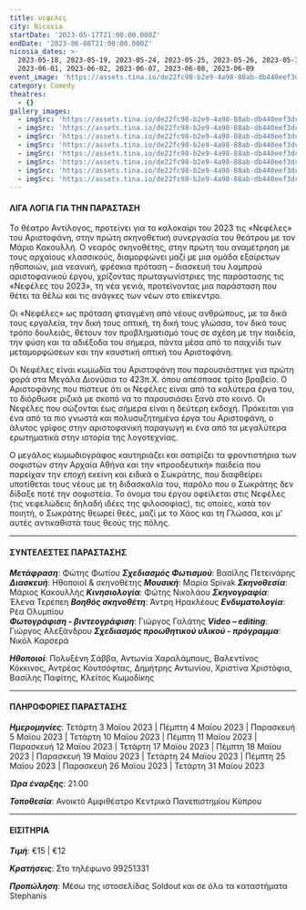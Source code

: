 ```yaml
---
title: νεφελες
city: Nicosia
startDate: '2023-05-17T21:00:00.000Z'
endDate: '2023-06-08T21:00:00.000Z'
nicosia_dates: >-
  2023-05-18, 2023-05-19, 2023-05-24, 2023-05-25, 2023-05-26, 2023-05-31,
  2023-06-01, 2023-06-02, 2023-06-07, 2023-06-08, 2023-06-09
event_image: 'https://assets.tina.io/de22fc98-b2e9-4a98-88ab-db440eef3dc1/Nefeles.jpg'
category: Comedy
theatres:
  - {}
gallery_images:
  - imgSrc: 'https://assets.tina.io/de22fc98-b2e9-4a98-88ab-db440eef3dc1/Nefeles_8.JPG'
  - imgSrc: 'https://assets.tina.io/de22fc98-b2e9-4a98-88ab-db440eef3dc1/Nefeles_7.JPG'
  - imgSrc: 'https://assets.tina.io/de22fc98-b2e9-4a98-88ab-db440eef3dc1/Nefeles_2.jpg'
  - imgSrc: 'https://assets.tina.io/de22fc98-b2e9-4a98-88ab-db440eef3dc1/Nefeles_3.jpg'
  - imgSrc: 'https://assets.tina.io/de22fc98-b2e9-4a98-88ab-db440eef3dc1/Nefeles_4.jpg'
  - imgSrc: 'https://assets.tina.io/de22fc98-b2e9-4a98-88ab-db440eef3dc1/Nefeles_5.jpg'
  - imgSrc: 'https://assets.tina.io/de22fc98-b2e9-4a98-88ab-db440eef3dc1/Nefeles_6.jpg'
  - imgSrc: 'https://assets.tina.io/de22fc98-b2e9-4a98-88ab-db440eef3dc1/Nefeles_1.jpg'
---
```


#### ΛΙΓΑ  ΛΟΓΙΑ ΓΙΑ ΤΗΝ ΠΑΡΑΣΤΑΣΗ

Το θέατρο Αντίλογος, προτείνει για το καλοκαίρι του 2023 τις «Νεφέλες» του Αριστοφάνη, στην πρώτη σκηνοθετική συνεργασία του θεάτρου με τον Μάριο Κακουλλή. Ο νεαρός σκηνοθέτης, στην πρώτη του αναμέτρηση με τους αρχαίους κλασσικούς, διαμορφώνει μαζί με μια ομάδα εξαίρετων ηθοποιών, μια νεανική, φρέσκια πρόταση – διασκευή του λαμπρού αριστοφανικού έργου, χρίζοντας πρωταγωνίστριες της παράστασης τις «Νεφέλες του 2023», τη νέα γενιά, προτείνοντας μια παράσταση που θέτει τα θέλω και τις ανάγκες των νέων στο επίκεντρο.

Οι «Νεφέλες» ως πρόταση φτιαγμένη από νέους ανθρώπους, με τα δικά τους εργαλεία, την δική τους οπτική, τη δική τους γλώσσα, τον δικό τους τρόπο δουλειάς, θέτουν τον προβληματισμό τους σε σχέση με την παιδεία, την φύση και τα αδιέξοδα του σήμερα, πάντα μέσα από το παιχνίδι των μεταμορφώσεων και την καυστική οπτική του Αριστοφάνη.

Οι Νεφέλες είναι κωμωδία του Αριστοφάνη που παρουσιάστηκε για πρώτη φορά στα Μεγάλα Διονύσια το 423π.Χ. όπου απέσπασε τρίτο βραβείο. Ο Αριστοφάνης που πίστευε ότι οι Νεφέλες είναι από τα καλύτερα έργα
του, το διόρθωσε ριζικά με σκοπό να το παρουσιάσει ξανά στο κοινό. Οι Νεφέλες που σώζονται έως
σήμερα είναι η δεύτερη εκδοχή. Πρόκειται για ένα από τα πιο γνωστά και πολυσυζητημένα έργα του
Αριστοφάνη, ο άλυτος γρίφος στην αριστοφανική παραγωγή κι ένα από τα μεγαλύτερα ερωτηματικά στην ιστορία
της λογοτεχνίας.

Ο μεγάλος κωμωδιογράφος καυτηριάζει και σατιρίζει τα φροντιστήρια των σοφιστών στην Αρχαία Αθήνα και την «προοδευτική» παιδεία που παρείχαν την εποχή εκείνη και ειδικά ο Σωκράτης, που διαφθείρει υποτίθεται τους νέους με τη διδασκαλία του, παρόλο που ο Σωκράτης δεν δίδαξε ποτέ την σοφιστεία. Το όνομα του έργου οφείλεται στις Νεφέλες (τις νεφελώδεις δηλαδή ιδέες της φιλοσοφίας), τις οποίες, κατά τον ποιητή, ο Σωκράτης θεωρεί θεές, μαζί με το Χάος και τη Γλώσσα, και μ' αυτές αντικαθιστά τους θεούς της πόλης.

***

#### ΣΥΝΤΕΛΕΣΤΕΣ ΠΑΡΑΣΤΑΣΗΣ

***Μετάφραση***: Φώτης Φωτίου
***Σχεδιασμός Φωτισμού***: Βασίλης Πετεινάρης
***Διασκευή***: Ηθοποιοί & σκηνοθέτης
***Μουσική***: Μαρία Spivak
***Σκηνοθεσία***: Μάριος Κακουλλής
***Κινησιολογία***: Φώτης Νικολάου
***Σκηνογραφία***: Έλενα Τερέπεη
***Βοηθός σκηνοθέτη***: Άντρη Ηρακλέους
***Ενδυματολογία***: Ρέα Ολυμπίου\
***Φωτογράφιση - βιντεογράφιση***: Γιώργος Γαλάτης
***Video – editing***: Γιώργος Αλεξάνδρου
***Σχεδιασμός προωθητικού υλικού - πρόγραμμα***: Νικόλ Καρσερά

***Ηθοποιοί***: Πολυξένη Σάββα, Αντωνία Χαραλάμπους, Βαλεντίνος Κόκκινος, Αντρέας Κουτσόφτας, Δημήτρης Αντωνίου, Χριστίνα Χριστόφια, Βασίλης Παφίτης, Κλείτος Κωμοδίκης

***

#### ΠΛΗΡΟΦΟΡΙΕΣ ΠΑΡΑΣΤΑΣΗΣ

***Ημερομηνίες***: Τετάρτη 3 Μαϊου 2023 | Πέμπτη 4 Μαϊου 2023 | Παρασκευή 5 Μαϊου 2023 | Τετάρτη 10 Μαϊου 2023 | Πέμπτη 11 Μαϊου 2023 | Παρασκευή 12 Μαϊου 2023 | Τετάρτη 17 Μαϊου 2023 | Πέμπτη 18 Μαϊου 2023 | Παρασκευή 19 Μαϊου 2023 | Τετάρτη 24 Μαϊου 2023 | Πέμπτη 25 Μαϊου 2023 | Παρασκευή 26 Μαϊου 2023 | Τετάρτη 31 Μαϊου 2023

***Ώρα έναρξης***: 21:00

***Τοποθεσία***: Ανοικτό Αμφιθέατρο Κεντρικά Πανεπιστημίου Κύπρου

***

#### ΕΙΣΙΤΗΡΙΑ

***Τιμή***: €15 | €12

***Κρατήσεις***: Στο τηλέφωνο 99251331

***Προπώληση***: Μέσω της ιστοσελίδας Soldout και σε όλα τα καταστήματα Stephanis
